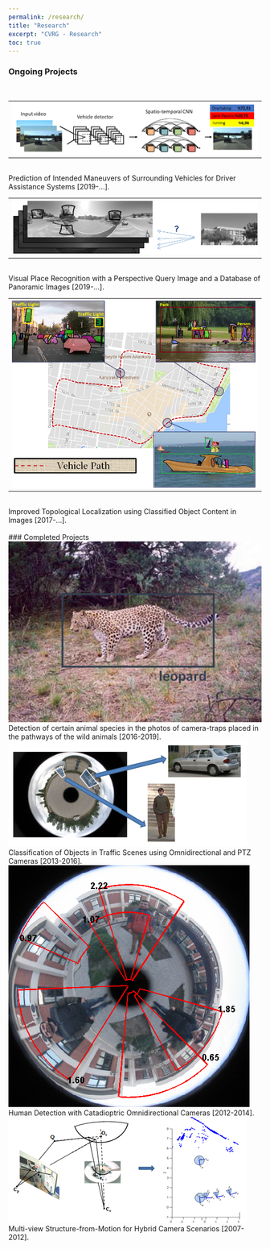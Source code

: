 ```yaml
---
permalink: /research/
title: "Research"
excerpt: "CVRG - Research"
toc: true
---
```


### Ongoing Projects
<br>

<table width="800" border="0">
<tbody><tr>
<td width="793"><img src="/assets/img/maneuver-prediction.png"></td>
</tr>
</tbody></table>


<br>
Prediction of Intended Maneuvers of Surrounding Vehicles for Driver Assistance Systems [2019-...].

<br>

<table width="800" border="0">
<tbody><tr>
<td width="793"><img src="/assets/img/research/visual-place-recognition.png"></td>
</tr>
</tbody></table>


<br>
Visual Place Recognition with a Perspective Query Image and a Database of Panoramic Images [2019-...].

<br>

<table width="800" border="0">
<tbody><tr>
<td width="793"><img src="/assets/img/research/localization.png"></td>
</tr>
</tbody></table>

<br>
Improved Topological Localization using Classified Object Content in Images [2017-...].

<br>
<br>
### Completed Projects
<br>

<img src="/assets/img/research/leopard.png">
<br>
Detection of certain animal species in the photos of camera-traps placed in the pathways of the wild animals [2016-2019].

<br>

<img src="/assets/img/research/omniHOG.png">
<br>
Classification of Objects in Traffic Scenes using Omnidirectional and PTZ Cameras [2013-2016].

<br>

<img src="/assets/img/research/proposed1-clean-thicker.png">
<br>
Human Detection with Catadioptric Omnidirectional Cameras [2012-2014].

<br>

<img src="/assets/img/research/multi-view.png">
<br>
Multi-view Structure-from-Motion for Hybrid Camera Scenarios [2007-2012].
<br>
